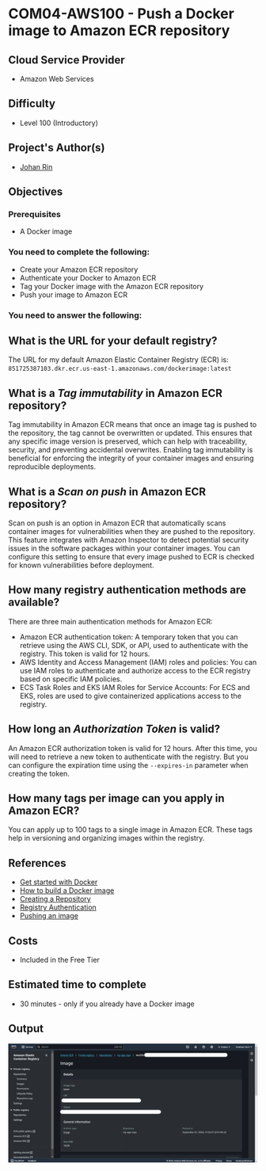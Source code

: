 # COM04-AWS100 - Push a Docker image to Amazon ECR repository

## Cloud Service Provider

- Amazon Web Services

## Difficulty

- Level 100 (Introductory)

## Project's Author(s)

- [Johan Rin](https://twitter.com/johanrin)

## Objectives

### Prerequisites

- A Docker image

### You need to complete the following:

- Create your Amazon ECR repository
- Authenticate your Docker to Amazon ECR
- Tag your Docker image with the Amazon ECR repository
- Push your image to Amazon ECR

### You need to answer the following:

## **What is the URL for your default registry?**

The URL for my default Amazon Elastic Container Registry (ECR) is: `851725387103.dkr.ecr.us-east-1.amazonaws.com/dockerimage:latest`

## **What is a _Tag immutability_ in Amazon ECR repository?**

Tag immutability in Amazon ECR means that once an image tag is pushed to the repository, the tag cannot be overwritten or updated. This ensures that any specific image version is preserved, which can help with traceability, security, and preventing accidental overwrites. Enabling tag immutability is beneficial for enforcing the integrity of your container images and ensuring reproducible deployments.

## **What is a _Scan on push_ in Amazon ECR repository?**

Scan on push is an option in Amazon ECR that automatically scans container images for vulnerabilities when they are pushed to the repository. This feature integrates with Amazon Inspector to detect potential security issues in the software packages within your container images. You can configure this setting to ensure that every image pushed to ECR is checked for known vulnerabilities before deployment.

## **How many registry authentication methods are available?**

There are three main authentication methods for Amazon ECR:
- Amazon ECR authentication token: A temporary token that you can retrieve using the AWS CLI, SDK, or API, used to authenticate with the registry. This token is valid for 12 hours.
- AWS Identity and Access Management (IAM) roles and policies: You can use IAM roles to authenticate and authorize access to the ECR registry based on specific IAM policies.
- ECS Task Roles and EKS IAM Roles for Service Accounts: For ECS and EKS, roles are used to give containerized applications access to the registry.

## **How long an _Authorization Token_ is valid?**

An Amazon ECR authorization token is valid for 12 hours. After this time, you will need to retrieve a new token to authenticate with the registry. But you can configure the expiration time using the `--expires-in` parameter when creating the token.

## **How many tags per image can you apply in Amazon ECR?**

You can apply up to 100 tags to a single image in Amazon ECR. These tags help in versioning and organizing images within the registry.

## References

- [Get started with Docker](https://docs.docker.com/get-started/)
- [How to build a Docker image](https://www.youtube.com/watch?v=6Er8MAvTWlI)
- [Creating a Repository](https://docs.aws.amazon.com/AmazonECR/latest/userguide/repository-create.html)
- [Registry Authentication](https://docs.aws.amazon.com/AmazonECR/latest/userguide/Registries.html#registry_auth)
- [Pushing an image](https://docs.aws.amazon.com/AmazonECR/latest/userguide/docker-push-ecr-image.html)

## Costs

- Included in the Free Tier

## Estimated time to complete

- 30 minutes - only if you already have a Docker image

## Output
![image](https://github.com/shubhammurti/AWS-Projects-Portfolio/blob/9535ce3f1e9dc07adc7d663c869498cb77162474/Level%20100/4.%20Push%20a%20Docker%20image%20to%20Amazon%20ECR%20repository/ECR.png)
